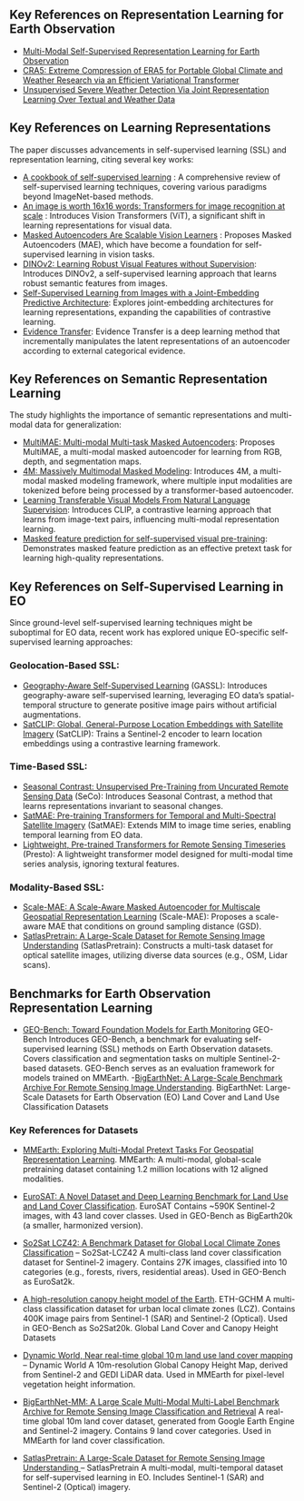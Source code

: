 
## Key References on Representation Learning for Earth Observation

- [Multi-Modal Self-Supervised Representation Learning for Earth Observation](https://ieeexplore.ieee.org/document/9553741?utm_source=chatgpt.com)
- [CRA5: Extreme Compression of ERA5 for Portable Global Climate and Weather Research via an Efficient Variational Transformer](https://doi.org/10.48550/arXiv.2405.03376)
- [Unsupervised Severe Weather Detection Via Joint Representation Learning Over Textual and Weather Data](https://doi.org/10.48550/arXiv.2005.07243)

## Key References on Learning Representations
The paper discusses advancements in self-supervised learning (SSL) and representation learning, citing several key works:

- [A cookbook of self-supervised learning](https://doi.org/10.48550/arXiv.2304.12210) : A comprehensive review of self-supervised learning techniques, covering various paradigms beyond ImageNet-based methods.
- [An image is worth 16x16 words: Transformers for image recognition at scale](https://doi.org/10.48550/arXiv.2010.11929) : Introduces Vision Transformers (ViT), a significant shift in learning representations for visual data.
- [Masked Autoencoders Are Scalable Vision Learners](https://doi.org/10.48550/arXiv.2111.06377) : Proposes Masked Autoencoders (MAE), which have become a foundation for self-supervised learning in vision tasks.
- [DINOv2: Learning Robust Visual Features without Supervision](https://doi.org/10.48550/arXiv.2304.07193): Introduces DINOv2, a self-supervised learning approach that learns robust semantic features from images.
- [Self-Supervised Learning from Images with a Joint-Embedding Predictive Architecture](https://doi.org/10.48550/arXiv.2301.08243): Explores joint-embedding architectures for learning representations, expanding the capabilities of contrastive learning.
- [Evidence Transfer](https://doi.org/10.1109/IJCNN.2019.8852384): Evidence Transfer is a deep learning method that incrementally manipulates the latent representations of an autoencoder according to external categorical evidence.

## Key References on Semantic Representation Learning
The study highlights the importance of semantic representations and multi-modal data for generalization:

- [MultiMAE: Multi-modal Multi-task Masked Autoencoders](https://doi.org/10.48550/arXiv.2204.01678): Proposes MultiMAE, a multi-modal masked autoencoder for learning from RGB, depth, and segmentation maps.
- [4M: Massively Multimodal Masked Modeling](https://doi.org/10.48550/arXiv.2312.06647): Introduces 4M, a multi-modal masked modeling framework, where multiple input modalities are tokenized before being processed by a transformer-based autoencoder.
- [Learning Transferable Visual Models From Natural Language Supervision](https://doi.org/10.48550/arXiv.2103.00020): Introduces CLIP, a contrastive learning approach that learns from image-text pairs, influencing multi-modal representation learning.
- [Masked feature prediction for self-supervised visual pre-training](https://doi.org/10.48550/arXiv.2112.09133): Demonstrates masked feature prediction as an effective pretext task for learning high-quality representations.

## Key References on Self-Supervised Learning in EO
Since ground-level self-supervised learning techniques might be suboptimal for EO data, recent work has explored unique EO-specific self-supervised learning approaches:
### Geolocation-Based SSL:
- [Geography-Aware Self-Supervised Learning](https://doi.org/10.48550/arXiv.2011.09980) (GASSL): Introduces geography-aware self-supervised learning, leveraging EO data’s spatial-temporal structure to generate positive image pairs without artificial augmentations.
- [SatCLIP: Global, General-Purpose Location Embeddings with Satellite Imagery](https://doi.org/10.48550/arXiv.2311.17179) (SatCLIP): Trains a Sentinel-2 encoder to learn location embeddings using a contrastive learning framework.

### Time-Based SSL:
- [Seasonal Contrast: Unsupervised Pre-Training from Uncurated Remote Sensing Data](https://doi.org/10.48550/arXiv.2103.16607) (SeCo): Introduces Seasonal Contrast, a method that learns representations invariant to seasonal changes.
- [SatMAE: Pre-training Transformers for Temporal and Multi-Spectral Satellite Imagery](https://doi.org/10.48550/arXiv.2207.08051) (SatMAE): Extends MIM to image time series, enabling temporal learning from EO data.
- [Lightweight, Pre-trained Transformers for Remote Sensing Timeseries](https://doi.org/10.48550/arXiv.2304.14065) (Presto): A lightweight transformer model designed for multi-modal time series analysis, ignoring textural features.

### Modality-Based SSL:
- [Scale-MAE: A Scale-Aware Masked Autoencoder for Multiscale Geospatial Representation Learning](https://doi.org/10.48550/arXiv.2212.14532) (Scale-MAE): Proposes a scale-aware MAE that conditions on ground sampling distance (GSD).
- [SatlasPretrain: A Large-Scale Dataset for Remote Sensing Image Understanding](https://doi.org/10.48550/arXiv.2211.15660) (SatlasPretrain): Constructs a multi-task dataset for optical satellite images, utilizing diverse data sources (e.g., OSM, Lidar scans).

## Benchmarks for Earth Observation Representation Learning
- [GEO-Bench: Toward Foundation Models for Earth Monitoring](https://doi.org/10.48550/arXiv.2306.03831) GEO-Bench
Introduces GEO-Bench, a benchmark for evaluating self-supervised learning (SSL) methods on Earth Observation datasets.
Covers classification and segmentation tasks on multiple Sentinel-2-based datasets.
GEO-Bench serves as an evaluation framework for models trained on MMEarth.
-[BigEarthNet: A Large-Scale Benchmark Archive For Remote Sensing Image Understanding](https://doi.org/10.1109/IGARSS.2019.8900532). BigEarthNet: Large-Scale Datasets for Earth Observation (EO)
Land Cover and Land Use Classification Datasets

### Key References for Datasets
-  [MMEarth: Exploring Multi-Modal Pretext Tasks For Geospatial Representation Learning](https://doi.org/10.48550/arXiv.2405.02771). MMEarth: A multi-modal, global-scale pretraining dataset containing 1.2 million locations with 12 aligned modalities.

- [EuroSAT: A Novel Dataset and Deep Learning Benchmark for Land Use and Land Cover Classification](https://doi.org/10.48550/arXiv.1709.00029). EuroSAT
Contains ~590K Sentinel-2 images, with 43 land cover classes.
Used in GEO-Bench as BigEarth20k (a smaller, harmonized version).

- [So2Sat LCZ42: A Benchmark Dataset for Global Local Climate Zones Classification](https://doi.org/10.48550/arXiv.1912.12171) – So2Sat-LCZ42
A multi-class land cover classification dataset for Sentinel-2 imagery.
Contains 27K images, classified into 10 categories (e.g., forests, rivers, residential areas).
Used in GEO-Bench as EuroSat2k.

- [A high-resolution canopy height model of the Earth](https://doi.org/10.48550/arXiv.2204.08322). ETH-GCHM
A multi-class classification dataset for urban local climate zones (LCZ).
Contains 400K image pairs from Sentinel-1 (SAR) and Sentinel-2 (Optical).
Used in GEO-Bench as So2Sat20k.
Global Land Cover and Canopy Height Datasets

- [Dynamic World, Near real-time global 10 m land use land cover mapping](https://doi.org/10.1038/s41597-022-01307-4) – Dynamic World
A 10m-resolution Global Canopy Height Map, derived from Sentinel-2 and GEDI LiDAR data. Used in MMEarth for pixel-level vegetation height information.

- [BigEarthNet-MM: A Large Scale Multi-Modal Multi-Label Benchmark Archive for Remote Sensing Image Classification and Retrieval](https://doi.org/10.1109/MGRS.2021.3089174)
A real-time global 10m land cover dataset, generated from Google Earth Engine and Sentinel-2 imagery.
Contains 9 land cover categories.
Used in MMEarth for land cover classification.


- [SatlasPretrain: A Large-Scale Dataset for Remote Sensing Image Understanding
](https://doi.org/10.48550/arXiv.2211.15660) – SatlasPretrain
A multi-modal, multi-temporal dataset for self-supervised learning in EO.
Includes Sentinel-1 (SAR) and Sentinel-2 (Optical) imagery.


